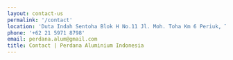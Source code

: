 ```yaml
---
layout: contact-us
permalink: '/contact'
location: 'Duta Indah Sentoha Blok H No.11 Jl. Moh. Toha Km 6 Periuk, Tanggerang - Banten'
phone: '+62 21 5971 8798'
email: perdana.alum@gmail.com
title: Contact | Perdana Aluminium Indonesia
---
```

